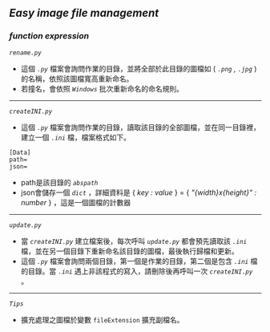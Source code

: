 ## **_Easy image file management_**

### **_function expression_**
_`rename.py`_
  - 這個 _`.py`_ 檔案會詢問作業的目錄，並將全部於此目錄的圖檔如 ( _`.png` , `.jpg`_ ) 的名稱，依照該圖檔寬高重新命名。
  - 若撞名，會依照 _`Windows`_ 批次重新命名的命名規則。

___

_`createINI.py`_
  - 這個 _`.py`_ 檔案會詢問作業的目錄，讀取該目錄的全部圖檔，並在同一目錄裡，建立一個 _`.ini`_ 檔，檔案格式如下。
```
[Data]
path=
json=
```
  - path是該目錄的 _`abspath`_ 
  - json會儲存一個 _`dict`_ ，詳細資料是 { _key : value_ } = { _"{width}x{height}" : number_ } ，這是一個圖檔的計數器

___

_`update.py`_
  - 當 _`createINI.py`_ 建立檔案後，每次呼叫 _`update.py`_ 都會預先讀取該 _`.ini`_ 檔，並在另一個目錄下重新命名該目錄的圖檔，最後執行歸檔和更新。
  - 這個 _`.py`_ 檔案會詢問兩個目錄，第一個是作業的目錄，第二個是包含 _`.ini`_ 檔的目錄。當 _`.ini`_ 遇上非該程式的寫入，請刪除後再呼叫一次 _`createINI.py`_ 。

___
_`Tips`_
 - 擴充處理之圖檔於變數 `fileExtension` 擴充副檔名。
